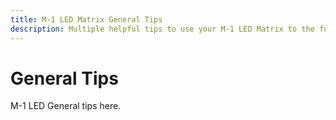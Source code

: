 ```yaml
---
title: M-1 LED Matrix General Tips
description: Multiple helpful tips to use your M-1 LED Matrix to the fullest!
---
```

# General Tips

M-1 LED General tips here.